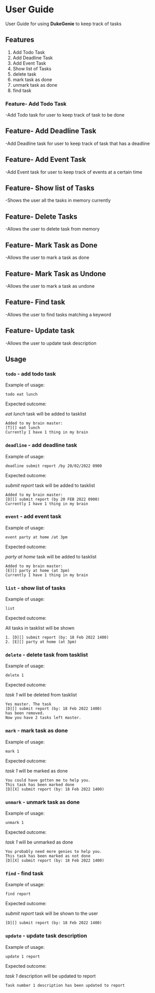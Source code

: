 # User Guide
User Guide for using **DukeGenie** to keep track of tasks

## Features 
1. Add Todo Task
2. Add Deadline Task
3. Add Event Task
4. Show list of Tasks
5. delete task
6. mark task as done
7. unmark task as done
8. find task


### Feature- Add Todo Task

-Add Todo task for user to keep track of task to be done

## Feature- Add Deadline Task

-Add Deadline task for user to keep track of task that has a deadline

## Feature- Add Event Task

-Add Event task for user to keep track of events at a certain time

## Feature- Show list of Tasks

-Shows the user all the tasks in memory currently

## Feature- Delete Tasks

-Allows the user to delete task from memory

## Feature- Mark Task as Done

-Allows the user to mark a task as done

## Feature- Mark Task as Undone

-Allows the user to mark a task as undone

## Feature- Find task

-Allows the user to find tasks matching a keyword

## Feature- Update task

-Allows the user to update task description


## Usage

### `todo` - add todo task


Example of usage: 

`todo eat lunch`

Expected outcome:

*eat lunch* task will be added to tasklist

```
Added to my brain master:
[T][] eat lunch
Currently I have 1 thing in my brain
```

### `deadline` - add deadline task


Example of usage: 

`deadline submit report /by 20/02/2022 0900`

Expected outcome:

*submit report* task will be added to tasklist

```
Added to my brain master:
[D][] submit report (by 20 FEB 2022 0900)
Currently I have 1 thing in my brain
```

### `event` - add event task


Example of usage: 

`event party at home /at 3pm`

Expected outcome:

*party at home* task will be added to tasklist

```
Added to my brain master:
[E][] party at home (at 3pm)
Currently I have 1 thing in my brain
```

### `list` - show list of tasks


Example of usage: 

`list`

Expected outcome:

All tasks in tasklist will be shown

```
1. [D][] submit report (by: 18 Feb 2022 1400)
2. [E][] party at home (at 3pm)
```

### `delete` - delete task from tasklist


Example of usage: 

`delete 1`

Expected outcome:

*task 1* will be deleted from tasklist

```
Yes master. The task 
[D][] submit report (by: 18 Feb 2022 1400)
has been removed.
Now you have 2 tasks left master.
```

### `mark` - mark task as done


Example of usage: 

`mark 1`

Expected outcome:

*task 1* will be marked as done

```
You could have gotten me to help you.
This task has been marked done
[D][X] submit report (by: 18 Feb 2022 1400)
```

### `unmark` - unmark task as done


Example of usage: 

`unmark 1`

Expected outcome:

*task 1* will be unmarked as done

```
You probably need more genies to help you.
This task has been marked as not done
[D][X] submit report (by: 18 Feb 2022 1400)

```

### `find` - find task


Example of usage: 

`find report`

Expected outcome:

*submit report* task will be shown to the user

```
[D][] submit report (by: 18 Feb 2022 1400)

```

### `update` - update task description


Example of usage:

`update 1 report`

Expected outcome:

*task 1* description will be updated to report

```
Task number 1 description has been updated to report

```

